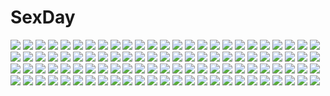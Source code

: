 # SexDay
![](https://konachan.com/jpeg/df85ae6d32023adf6439659f52642c9d/Konachan.com%20-%20242951%202girls%20acidear%20anthropomorphism%20aqua_eyes%20azur_lane%20blush%20braids%20breasts%20elbow_gloves%20garter_belt%20gloves%20hat%20long_hair%20red_hair%20skirt%20white_hair.jpg)
![](https://konachan.com/jpeg/6774d228fec4bf0de7390fcb4bb36b2d/Konachan.com%20-%20165949%20bed%20blush%20breasts%20censored%20game_cg%20hayakawa_harui%20lass%20michioka_airi%20nipples%20nude%20penis%20pink_hair%20pussy%20sex%20takagi_shun%20twintails.jpg)
![](https://konachan.com/image/f833a6c7bff73c9cedd63a3a84859d04/Konachan.com%20-%2040606%20kanon%20tsukimiya_ayu.jpg)
![](https://konachan.com/image/ba85fd5f66696b92a3e5762a5ee28adf/Konachan.com%20-%2027762%20furude_rika%20higurashi_no_naku_koro_ni%20houjou_satoko%20ryuuguu_rena.jpg)
![](https://konachan.com/image/1bde438c809d2a3cad791975d6b2395a/Konachan.com%20-%20118852%20cross%20hat%20petals%20purple_hair%20red_eyes%20remilia_scarlet%20short_hair%20touhou%20vampire.jpg)
![](https://konachan.com/image/5688d1da78c8a8a469250914c2d4a1d2/Konachan.com%20-%20180378%20akatsuki_nagisa%20animal_ears%20ass%20black_hair%20brown_eyes%20mokke_%28artist%29%20panties%20socks%20strike_the_blood%20tail%20topless%20underwear%20white.jpg)
![](https://konachan.com/image/1a431ed8808d254f4683ac9042931802/Konachan.com%20-%2099154%20blue_eyes%20daive%20flowers%20hatsune_miku%20long_hair%20petals%20pink_eyes%20pink_hair%20sakura_miku%20skirt%20snow%20thighhighs%20twintails%20vocaloid%20white_hair.jpg)
![](https://konachan.com/jpeg/638cee594a7b3fafc4f3559a7146cb6b/Konachan.com%20-%20296935%202girls%20aki99%20aqua_eyes%20blush%20close%20fairy%20lamrys%20long_hair%20milim_nava%20panties%20pink_hair%20spread_legs%20thighhighs%20twintails%20underwear.jpg)
![](https://konachan.com/image/da309e8816a24e7b6f2399745e4efe70/Konachan.com%20-%20213143%202girls%20akemi_homura%20jpeg_artifacts%20kaname_madoka%20mahou_shoujo_madoka_magica%20novelance%20ruins.jpg)
![](https://konachan.com/jpeg/abc28934c4bb1072d9a76308f5307377/Konachan.com%20-%20303428%20blonde_hair%20blush%20braids%20breast_grab%20breasts%20censored%20game_cg%20long_hair%20maki_pei%20nipples%20no_bra%20nopan%20pussy%20pussy_juice%20salet%C3%A9%20salet%C3%A9_%28character%29%20sex.jpg)
![](https://konachan.com/jpeg/b701570ab8fa6834a46b3866518c82ec/Konachan.com%20-%20178676%20blue_eyes%20game_cg%20glace%20ichinose_himeno%20koishiki_manual%20long_hair%20navel%20orange_hair%20saeki_nao%20swimsuit.jpg)
![](https://konachan.com/jpeg/e41f6dc36b13c2bf3b5c285216f4c6b3/Konachan.com%20-%20267908%20animal%20aqua_eyes%20bikini%20bow%20breasts%20cameltoe%20cat%20cherry%20cleavage%20drink%20flowers%20food%20fruit%20navel%20original%20petals%20swim_ring%20swimsuit%20water%20wristwear.jpg)
![](https://konachan.com/image/a1b7567adf1e04da9bdf40b410282048/Konachan.com%20-%2044291%20mahou_shoujo_lyrical_nanoha%20mahou_shoujo_lyrical_nanoha_strikers%20shamal%20signum%20vita%20yagami_hayate%20zafira.jpg)
![](https://konachan.com/jpeg/6ceda9b44f484216cac868aee235d622/Konachan.com%20-%2034692%20hiiragi_kagami%20hiiragi_tsukasa%20lucky_star.jpg)
![](https://konachan.com/jpeg/78977f55a4c11e2fff58ac8a644c66ef/Konachan.com%20-%20233698%20blush%20bra%20breast_hold%20breasts%20brown_hair%20censored%20cum%20game_cg%20long_hair%20male%20moonstone%20nipples%20penis%20purple_eyes%20ribbons%20underwear%20wet%20yamakaze_ran.jpg)
![](https://konachan.com/image/a82c2e47a82a2ddb8bf3be56e2022913/Konachan.com%20-%2090502%20bikini%20chitose_haruki%20chitose_sana%20game_cg%20group%20kobuichi%20loli%20male%20muririn%20rindou_ruri%20sky%20swimsuit%20tenshinranman%20tokiwa_mahiro%20yamabuki_aoi%20yuzusoft.jpg)
![](https://konachan.com/image/c590132c527d6a72ae40ab917ccc9072/Konachan.com%20-%20214787%20animal%20bubbles%20dqn_%28dqnww%29%20fish%20komeiji_satori%20pink_hair%20short_hair%20skirt%20touhou%20underwater%20water.jpg)
![](https://konachan.com/image/2c1b88f8b60ecbbcfabfb7384d0b6bcd/Konachan.com%20-%20123723%20close%20denpa_onna_to_seishun_otoko%20tagme_%28artist%29%20touwa_erio.jpg)
![](https://konachan.com/image/8bead783614b806812c71d10bd7a3db1/Konachan.com%20-%20272326%20ball%20bikini%20blush%20breast_hold%20breasts%20brown_hair%20flowers%20headphones%20long_hair%20meropan%20navel%20red_eyes%20swim_ring%20swimsuit%20tattoo%20touhou%20wink.jpg)
![](https://konachan.com/jpeg/178a5a1b910695f01e9d575db391401e/Konachan.com%20-%20302286%20aldehyde%20andira_%28granblue_fantasy%29%20animal_ears%20barefoot%20blonde_hair%20granblue_fantasy.jpg)
![](https://konachan.com/image/55920982c1b9a17c25fb86279232c4d8/Konachan.com%20-%20134327%20highschool_dxd%20orange_eyes%20toujou_koneko%20white_hair.jpg)
![](https://konachan.com/jpeg/7978600c74984dc7466ea21151efc3ad/Konachan.com%20-%2060387%20japanese_clothes%20kantoku%20kimono%20kimura_kaere%20sayonara_zetsubou_sensei.jpg)
![](https://konachan.com/image/d117df39e4a366a9b8ec7f61f132d73c/Konachan.com%20-%20217106%20bow_%28weapon%29%20brown_hair%20close%20green_eyes%20guweiz%20magic%20original%20short_hair%20watermark%20weapon.jpg)
![](https://konachan.com/image/22b270b1be63377fa1f900331dfc4869/Konachan.com%20-%2070862%20bunnygirl%20da_capo%20konata%20kotori_love_ex_p%20shirakawa_kotori.jpg)
![](https://konachan.com/image/64ed8fb9f82f20981ab426b4dd2c36df/Konachan.com%20-%20174215%202girls%20aircraft%20apron%20bike_shorts%20black_eyes%20black_hair%20blue_eyes%20choker%20clouds%20glasses%20headdress%20maid%20original%20shorts%20sky%20white_hair%20yezhi_na.jpg)
![](https://konachan.com/image/dcddf24e23ee6bca566a6466ac01d2a8/Konachan.com%20-%2042595%20beach%20blue_eyes%20brown_hair%20hat%20kaizu_sana%20matsushita_makako%20rakko%20ribbons%20school_uniform%20_summer%20water%20wet.jpg)
![](https://konachan.com/image/6e1b98a5da0ac1c7cd7f7082d1903186/Konachan.com%20-%20153699%20bra%20open_shirt%20original%20panties%20school_uniform%20suihara%20tagme%20thighhighs%20underwear%20yellow_eyes.jpg)
![](https://konachan.com/image/597af87f7a2770ce5c754d090cb1114d/Konachan.com%20-%20166688%20aqua_eyes%20aqua_hair%20book%20glasses%20hatsune_miku%20jinichi%20long_hair%20thighhighs%20vocaloid.jpg)
![](https://konachan.com/image/3f0b0ae2afada8b01ffe4657d90d9ccd/Konachan.com%20-%2017926%20speed_grapher.jpg)
![](https://konachan.com/jpeg/331796dd9800c2e178c94a311b2eaca6/Konachan.com%20-%20298009%20anthropomorphism%20ass%20blue_hair%20boots%20choker%20girls_frontline%20gloves%20goggles%20mii_%280rnin%29%20orange_eyes%20short_hair%20signed%20thighhighs.jpg)
![](https://konachan.com/image/57005cabf782389358c03cab8547eb08/Konachan.com%20-%20286914%20amanashi_nui%20bikini%20blush%20boku_no_kanojo_sensei%20breasts%20brown_eyes%20brown_hair%20cleavage%20jpeg_artifacts%20navel%20oryou%20short_hair%20swimsuit%20underboob.jpg)
![](https://konachan.com/image/a355b25f9032648a2232849efb52b50d/Konachan.com%20-%2019389%20mahou_sensei_negima%20miyazaki_nodoka.jpg)
![](https://konachan.com/image/0252d6901c9ef3d8d9a5567ed6b205a7/Konachan.com%20-%2079527%20animal%20blonde_hair%20blush%20bow%20drink%20elbow_gloves%20food%20fruit%20gloves%20headdress%20kneehighs%20loli%20long_hair%20pink_eyes%20rabbit%20ribbons%20wristwear%20yoshiwo.jpg)
![](https://konachan.com/jpeg/8dd1b0d12dcd93d3e1befcf00277b73f/Konachan.com%20-%20274526%20ass%20blonde_hair%20blush%20breasts%20cameltoe%20ginhaha%20goblin_slayer%21%20guild_girl_%28goblin_slayer%21%29%20pantyhose%20ribbons%20skirt%20uniform%20yellow_eyes.jpg)
![](https://konachan.com/jpeg/102b954bc4fabf5255336d19a91b9345/Konachan.com%20-%20199056%20akaza%20amasaka_miko%20bra%20breasts%20cleavage%20close%20erect_nipples%20game_cg%20henshin_3%20may-be_soft%20underwear.jpg)
![](https://konachan.com/image/e49b9022ffb328c58b5275d02be23a86/Konachan.com%20-%20258582%202girls%20blush%20book%20brown_eyes%20brown_hair%20close%20hina_%28hinalovesugita%29%20kunikida_hanamaru%20petals%20short_hair%20sleeping%20tie%20watanabe_you.jpg)
![](https://konachan.com/jpeg/7008da31c88f8b90df818988dc17c098/Konachan.com%20-%20192116%20blue_eyes%20brown_hair%20eyepatch%20joseph_lee%20long_hair%20neon_genesis_evangelion%20soryu_asuka_langley.jpg)
![](https://konachan.com/image/577b721e90fd11d382732ad2b7d1a06d/Konachan.com%20-%2089274%20blue_eyes%20blush%20brown_hair%20headphones%20long_hair%20original%20school_uniform%20suzushiro_sayu.jpg)
![](https://konachan.com/image/4147c57b18550e160f92897143c1cc1f/Konachan.com%20-%20176802%202girls%20blue_hair%20flowers%20hat%20kaku_seiga%20long_hair%20miyako_yoshika%20pink_eyes%20purple_hair%20seeker%20short_hair%20touhou.jpg)
![](https://konachan.com/jpeg/37068f1f5302fe315e4fb217aed3a694/Konachan.com%20-%20259364%20braids%20breasts%20flowers%20long_hair%20navel%20nipples%20no_bra%20nopan%20petals%20pointed_ears%20purple_eyes%20ribbons%20shirt_lift%20thighhighs%20white%20white_hair.jpg)
![](https://konachan.com/image/7d943c974c5c7db9fffcf6b4b429eda0/Konachan.com%20-%2042799%20asakura_rin%20nanase_narue%20narue_no_sekai.jpg)
![](https://konachan.com/image/d6877607a0228fd22ddfdb9bd4ba2125/Konachan.com%20-%20116721%20blush%20brown_hair%20code_geass%20dress%20long_hair%20moon%20nunnally_lamperouge%20purple_eyes%20rain%20vector%20water.jpg)
![](https://konachan.com/image/14fea71fd926114c66af21bb2223ec14/Konachan.com%20-%20171611%20animal%20bou_nin%20brown_eyes%20fish%20japanese_clothes%20kimono%20long_hair%20original%20white_hair.jpg)
![](https://konachan.com/jpeg/9270009db1d845821732e32d73aaa14d/Konachan.com%20-%2046487%20bunny%20lolita_fashion%20tagme%20ueda_ryou.jpg)
![](https://konachan.com/image/71249a7b5af7d632af7a94cd74f9a61b/Konachan.com%20-%2091700%20blonde_hair%20green_eyes%20ohagi_%28ymnky%29%20original.jpg)
![](https://konachan.com/jpeg/2c52707dfe9b8e20791915939bc4b244/Konachan.com%20-%20284383%20animal_ears%20bow%20bow_%28weapon%29%20brown_hair%20forest%20foxgirl%20japanese_clothes%20long_hair%20miko%20original%20peroncho%20ponytail%20tail%20tree%20weapon%20yellow_eyes.jpg)
![](https://konachan.com/image/eec13b84c0fddf9da5203752098cf46f/Konachan.com%20-%209330%20fate_testarossa%20mahou_shoujo_lyrical_nanoha%20mahou_shoujo_lyrical_nanoha_a%27s%20takamachi_nanoha%20yagami_hayate.jpg)
![](https://konachan.com/image/1b378ae19b8b7829c773d0b71dc9a45d/Konachan.com%20-%20288736%20bou_nin%20clouds%20original%20polychromatic%20scenic%20sky.jpg)
![](https://konachan.com/image/dfd3927fc91cdc689285477c7ce6c647/Konachan.com%20-%20246084%20apron%20bell%20blush%20bow%20breasts%20catgirl%20censored%20cum%20dress%20headdress%20maid%20male%20nekopara%20nipples%20no_bra%20nopan%20penis%20pussy%20sayori%20sex%20tail%20watermark.jpg)
![](https://konachan.com/image/d5f8054b5d7b2c027854f42bf8e363c8/Konachan.com%20-%2063136%20bikini%20swimsuit%20tagme.jpg)
![](https://konachan.com/jpeg/d0792ab0b6437f987629bd0dad6356ae/Konachan.com%20-%20169923%20april4luck%20bell%20bow%20brown_eyes%20brown_hair%20fan%20fireworks%20japanese_clothes%20moon%20night%20short_hair%20summer%20tagme_%28character%29%20yukata.jpg)
![](https://konachan.com/image/17727e573fe50921a36f58b07ec7da4e/Konachan.com%20-%20134652%20blonde_hair%20breasts%20cameltoe%20glasses%20nipples%20nishikou_meri%20panties%20tearju_lunatique%20thighhighs%20to_love_ru%20to_love_ru_darkness%20underwear.jpg)
![](https://konachan.com/jpeg/0b18ac820c099496cd413af42b1be8b1/Konachan.com%20-%20234411%20aliasing%20armor%20blonde_hair%20cape%20clouds%20dress%20elbow_gloves%20fate_stay_night%20fate_%28series%29%20gloves%20green_eyes%20hatsuko%20saber%20short_hair%20sky%20sword%20weapon.jpg)
![](https://konachan.com/image/74a7e27d88866af436d0c6bc6a9780b7/Konachan.com%20-%20200036%20anthropomorphism%20blue_hair%20dusk_dawn%20original%20pixiv_fantasia%20short_hair%20stockings.jpg)
![](https://konachan.com/jpeg/e9a9f34e32168d285df2398dfa91fc3c/Konachan.com%20-%20195252%202girls%20alice_margatroid%20kirisame_marisa%20tagme%20touhou%20witch.jpg)
![](https://konachan.com/jpeg/60bd3bcc90df1c45931bdc8b3a5334e9/Konachan.com%20-%20144847%20blue_eyes%20blue_hair%20blush%20game_cg%20imouto_no_katachi%20meta%20rain%20sphere%20tagme_%28artist%29%20water%20wink.jpg)
![](https://konachan.com/image/fa33676caf4fc16ef2ce6108ffabf8d6/Konachan.com%20-%2040920%20alphonse%20autumn%20black_hair%20brown_eyes%20drink%20japanese_clothes%20kimono%20original%20sake%20water%20yukata.jpg)
![](https://konachan.com/image/7a12a9f2dfa70b829e66ec1a3d6547e8/Konachan.com%20-%20118871%20ass%20bath%20black_hair%20blue_eyes%20breasts%20brown_eyes%20green_eyes%20honda_masazumi%20horizon_ariadust%20long_hair%20megami%20nipples%20nude%20purple_hair%20scan%20towel.jpg)
![](https://konachan.com/image/0761ad95ea2f0782d48c3468d55c4730/Konachan.com%20-%20186025%202girls%20blonde_hair%20bow%20braids%20brown_eyes%20brown_hair%20clouds%20dress%20flowers%20headdress%20leaves%20long_hair%20orange%20sky%20sleeping%20sunset%20touhou%20tree%20wings.jpg)
![](https://konachan.com/image/877500a746d0842878ca689b2ab1551c/Konachan.com%20-%2097435%20ass%20bed%20black_hair%20cameltoe%20long_hair%20panties%20shino_%28comic_penguin_club%29%20spread_legs%20thighhighs%20underwear.jpg)
![](https://konachan.com/image/d950f0d0a3249ef02a0dff760cec9923/Konachan.com%20-%2027417%20card_captor_sakura%20kinomoto_sakura.jpg)
![](https://konachan.com/image/aa0d012a372474a2a185c8c41605f862/Konachan.com%20-%2026009%20arima_soichirou%20his_and_her_circumstances%20kare_kano%20miyazawa_yukino.jpg)
![](https://konachan.com/image/80c6b62d5c91e5d28eb43527340bc7c4/Konachan.com%20-%20269491%20anthropomorphism%20ass%20boots%20breasts%20brown_hair%20cleavage%20couch%20girls_frontline%20gray_eyes%20long_hair%20panties%20pantyhose%20skirt%20sunhyun%20underwear.jpg)
![](https://konachan.com/image/fff62e2e2cdd78575a21e525fce5a34a/Konachan.com%20-%20165831%20black_hair%20blue_eyes%20clouds%20flowers%20kazami_ehoh%20original%20short_hair%20sky%20umbrella%20water.jpg)
![](https://konachan.com/image/6ee8a4afdab5718e915a023bb5e37059/Konachan.com%20-%20110005%20clouds%20grass%20scenic%20skirt%20sky%20sunset%20tomo1030%20twintails%20water.jpg)
![](https://konachan.com/jpeg/04d6941481e01d3ce969a58b77d563db/Konachan.com%20-%20211820%20black_hair%20blue_eyes%20christmas%20crystal_dew_world%20japanese_clothes%20kimono%20kirino_kasumu%20long_hair%20night%20stars%20suishou_shizuku%20watermark.jpg)
![](https://konachan.com/image/cb001897a680e6b51b8f39f756c1a344/Konachan.com%20-%2064663%20darker_than_black%20hei%20mao_%28darker_than_black%29.jpg)
![](https://konachan.com/jpeg/81e5d4a63360fb94fa39209db7eb2352/Konachan.com%20-%2084319%202girls%20atelier%20atelier_rorona%20atelier_totori%20blonde_hair%20blue_eyes%20blue_hair%20blush%20book%20boots%20chim%20couch%20dress%20hat%20pointed_ears%20ryo%20tagme%20yellow_eyes.jpg)
![](https://konachan.com/image/d0f1527d80f7561d08d8dfd64f447ca9/Konachan.com%20-%2012960%20apron%20tagme.jpg)
![](https://konachan.com/jpeg/7ed2f8a266c4f4c208c00c50c524db39/Konachan.com%20-%20279109%202girls%20black_hair%20blush%20bodysuit%20braids%20breasts%20catgirl%20censored%20futanari%20green_eyes%20green_hair%20nipples%20original%20penis%20skintight%20tail%20waifu2x.jpg)
![](https://konachan.com/image/fbb5e329f3a3329c42a512a739857cf8/Konachan.com%20-%20169064%20bloomers%20blue_eyes%20blue_hair%20hatsune_miku%20long_hair%20ribbons%20skirt%20suzupo%20twintails%20vocaloid.jpg)
![](https://konachan.com/jpeg/48eb3b236e995ce3c7adc0e15d862a08/Konachan.com%20-%20194972%20black_hair%20blush%20breasts%20choker%20cropped%20dress%20eventh7%20long_hair%20nipples%20no_bra%20original.jpg)
![](https://konachan.com/image/ea26a6ba4a7881c5a3748cfe4d6e1a79/Konachan.com%20-%2040299%20harukazedori_ni_tomarigi_wo.jpg)
![](https://konachan.com/image/db854af5120a2dc280137884e30b1f58/Konachan.com%20-%20165899%20animal%20asukaziye%20black_hair%20dress%20gloves%20long_hair%20monster_hunter%20original%20pantyhose.jpg)
![](https://konachan.com/jpeg/f40cffb6fab3662742fe6eb7bb494760/Konachan.com%20-%20225131%20breasts%20cleavage%20headdress%20long_hair%20matoi_%28pso2%29%20milkpanda%20phantasy_star%20phantasy_star_online%20red_eyes%20twintails%20waifu2x%20white_hair.jpg)
![](https://konachan.com/image/7af77e053cfa98864f6d5cde1e904ca9/Konachan.com%20-%20199387%20bondage%20breasts%20chain%20cleavage%20elbow_gloves%20gloves%20headphones%20long_hair%20navel%20pink_eyes%20pink_hair%20shackles%20skirt%20sonico%20super_sonico%20thighhighs%20v-mag.jpg)
![](https://konachan.com/jpeg/31507596d81a575deb907d682cbc4229/Konachan.com%20-%20271426%20anus%20ass%20bodysuit%20censored%20darling_in_the_franxx%20fellatio%20ginhaha%20horns%20long_hair%20male%20penis%20pink_hair%20pussy%20zero_two.jpg)
![](https://konachan.com/image/7bd248234458690f412513c3743af23b/Konachan.com%20-%2012664%20tagme.jpg)
![](https://konachan.com/image/8fcbda7d45aeed69bf54a675002f9a77/Konachan.com%20-%20103171%20akemi_homura%20animal%20bird%20dress%20kaname_madoka%20kyuubee%20mahou_shoujo_madoka_magica%20pink_hair%20rail_%28silverbow%29%20twintails%20ultimate_madoka%20wings.jpg)
![](https://konachan.com/image/15e5cdb0520b0b6f1cf5a45282f01167/Konachan.com%20-%20218110%20ayase_eri%20group%20hoshizora_rin%20hug%20koizumi_hanayo%20kousaka_honoka%20minami_kotori%20mono_land%20polychromatic%20sonoda_umi%20tears%20toujou_nozomi%20yazawa_nico.jpg)
![](https://konachan.com/image/685f9790d2e79c9db188eead17dfc99b/Konachan.com%20-%207218%20gagraphic%20logo%20watermark%20yuuki_katsuhiko.jpg)
![](https://konachan.com/jpeg/b265311dddb7406cf52b9fa044306cd0/Konachan.com%20-%2081553%20ganesagi%20horns%20original.jpg)
![](https://konachan.com/image/ff8493a0cebe5ec75ff474c336c0ec56/Konachan.com%20-%2093042%20blue_eyes%20blue_hair%20bow%20cirno%20fairy%20popsicle%20short_hair%20sky%20touhou%20tree%20wings%20xiezhua_%28amyoy%29.jpg)
![](https://konachan.com/jpeg/4b10f5459180b6b2f3f0890407d35b11/Konachan.com%20-%20218421%20ane_yome_quartet%20ayase_hazuki%20blonde_hair%20blue_eyes%20breasts%20candysoft%20cleavage%20dress%20game_cg%20hanabishi_momone%20long_hair%20skirt_lift%20sunset%20water.jpg)
![](https://konachan.com/image/3404a0b174ead4edf76f060f76e87240/Konachan.com%20-%20129269%20dress%20flowers%20food%20fruit%20megurine_luka%20vocaloid%20yama_chaka0w0.jpg)
![](https://konachan.com/jpeg/84d6e6a7b46eed3ee8444f130656547c/Konachan.com%20-%2091448%20aisaka_taiga%20chibi%20school_uniform%20toradora.jpg)
![](https://konachan.com/image/5332a040d35d3ae1f205d71e7eb123b2/Konachan.com%20-%20129692%20animal_ears%20hc2002%20inubashiri_momiji%20monochrome%20sword%20touhou%20weapon%20wolfgirl.jpg)
![](https://konachan.com/jpeg/aea992475a077a67a655fc1dab8ad737/Konachan.com%20-%20220737%20atelier%20atelier_sophie%20boots%20brown_hair%20corset%20kusunoki_goya%20magic%20orange_eyes%20panties%20short_hair%20sophie_neuenmuller%20staff%20underwear%20upskirt.jpg)
![](https://konachan.com/image/929267b5c4126cf30905a7f53958e46f/Konachan.com%20-%20187919%20all_male%20angel31424%20barefoot%20bicolored_eyes%20blood%20chain%20kaneki_ken%20male%20shackles%20short_hair%20shorts%20signed%20tokyo_ghoul%20white_hair%20wristwear.jpg)
![](https://konachan.com/image/b9c9966e65c1285761583bdf93cb7a4a/Konachan.com%20-%2019580%202girls%20breasts%20brown_eyes%20brown_hair%20long_hair%20love_hina%20narusegawa_naru%20nude%20otohime_mutsumi%20ribbons.jpg)
![](https://konachan.com/jpeg/b51d7b574a6365c83653b2e4074eff68/Konachan.com%20-%20236451%20black_hair%20blush%20brown_eyes%20mikazuchi_zeus%20original%20pantyhose%20scarf%20short_hair%20skirt%20white.jpg)
![](https://konachan.com/jpeg/a849b1de2ad5027d69f898c5bf8334e1/Konachan.com%20-%20304348%20ass%20blush%20chinese_clothes%20chinese_dress%20itomi_sayaka%20natsu_%28927013%29%20purple_eyes%20short_hair%20toji_no_miko%20white_hair.jpg)
![](https://konachan.com/image/659b5c82b6d5d658e00a9f5ac805be29/Konachan.com%20-%20253879%20animal_ears%20blonde_hair%20blush%20bow%20braids%20collar%20doggirl%20green_eyes%20japanese_clothes%20lolita_fashion%20original%20ribbons%20short_hair%20socks%20tail%20yukata.jpg)
![](https://konachan.com/jpeg/7ddaedfc61ca7ab3db5afd2075a00345/Konachan.com%20-%20294421%20animal_ears%20black_eyes%20blush%20boots%20breasts%20brown_hair%20collar%20doggirl%20game_cg%20navel%20nipples%20pussy%20sex%20spread_legs%20takano_yuki%20uncensored%20whirlpool.jpg)
![](https://konachan.com/image/723ec4f4faba87f73430a54e91bcd17e/Konachan.com%20-%2016282%20hayate_no_gotoku%20katsura_hinagiku%20maria_%28hayate_no_gotoku%29%20sanzenin_nagi.jpg)
![](https://konachan.com/image/6e3460f2c93380756e35f6336aa75a11/Konachan.com%20-%2069546%20vocaloid%20yowane_haku.jpg)
![](https://konachan.com/jpeg/0ab6ca9307f267667b5ef01a5da904d3/Konachan.com%20-%20203016%20animal%20ass%20bikini%20black_hair%20choker%20clouds%20crab%20flat_chest%20group%20long_hair%20pink_eyes%20pink_hair%20ponytail%20short_hair%20sky%20swimsuit%20twintails%20water.jpg)
![](https://konachan.com/image/427ddef431595396a1b1c64cf1f8cd51/Konachan.com%20-%20167700%20blonde_hair%20bow%20dusk_dawn%20japanese_clothes%20kimono%20kurodani_yamame%20orange_eyes%20short_hair%20touhou.jpg)
![](https://konachan.com/image/d28d907699f6fea16bb55eca6cbb0a58/Konachan.com%20-%20146307%20animal%20animal_ears%20bird%20black_hair%20blonde_hair%20blue_eyes%20brown_eyes%20cat%20catgirl%20dog%20green_eyes%20hamuzou%20hoshii_miki%20idolmaster%20white_hair%20yuo0.jpg)
![](https://konachan.com/image/9eb6dced8e512319417022127d40e327/Konachan.com%20-%2063174%20glasses%20hatsune_miku%20twintails%20vocaloid%20white.jpg)
